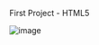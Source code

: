 First Project - HTML5

![image](https://github.com/Harish-Ranjith/firsthtmlproject/assets/69449561/cc401aa5-c1b4-4276-8a4e-b1f27a12133b)
